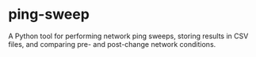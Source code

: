 # ping-sweep
A Python tool for performing network ping sweeps, storing results in CSV files, and comparing pre- and post-change network conditions.
